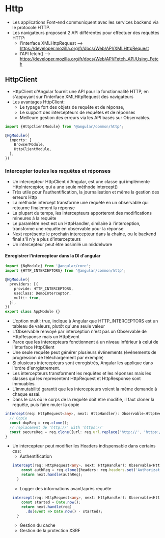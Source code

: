 # Http
* Les applications Font-end communiquent avec les services backend via le protocole HTTP. 
* Les navigateurs proposent 2 API différentes pour effectuer des requêtes HTTP: 
    - l'interface XMLHttpRequest --> https://developer.mozilla.org/fr/docs/Web/API/XMLHttpRequest
    - l'API fetch()              --> https://developer.mozilla.org/fr/docs/Web/API/Fetch_API/Using_Fetch
## HttpClient
* HttpClient d'Angular fournit une API pour la fonctionnalité HTTP, en s'appuyant sur l'interface XMLHttpRequest des navigateurs
* Les avantages HttpClient: 
    - Le typage fort des objets de requête et de réponse, 
    - Le support des intercepteurs de requêtes et de réponses 
    - Meilleure gestion des erreurs via les API basés sur Observables.
```typescript
import {HttpClientModule} from '@angular/common/http';

@NgModule({
  imports: [
    BrowserModule,
    HttpClientModule,
  ],
})
```
### Intercepter toutes les requêtes et réponses
* Un intercepteur HttpClient d'Angular, est une classe qui implémente HttpInterceptor, qui a une seule méthode intercept()
* Très utile pour l'authentification, la journalisation et même la gestion des erreurs Http
* La méthode intercept transforme une requête en un observable qui retourne finalement la réponse
* La plupart du temps, les intercepteurs apporteront des modifications mineures à la requête 
* Le paramètre next est un HttpHandler, similaire à l'interception, transforme une requête en observable pour la réponse
* Next représente le prochain intercepteur dans la chaîne, ou le backend final s'il n'y a plus d'intercepteurs
* Un intercepteur peut être assimilé un middelware

#### Enregistrer l'intercepteur dans la DI d'angular
```typescript
import {NgModule} from '@angular/core';
import {HTTP_INTERCEPTORS} from '@angular/common/http';

@NgModule({
  providers: [{
    provide: HTTP_INTERCEPTORS,
    useClass: DemoInterceptor,
    multi: true,
  }],
})
export class AppModule {}
```
* L'option multi: true, indique à Angular que HTTP_INTERCEPTORS est un tableau de valeurs, plutôt qu'une seule valeur
* L'Observable renvoyé par interception n'est pas un Observable de HttpResponse mais un HttpEvent
* Parce que les intercepteurs fonctionnent à un niveau inférieur à celui de l'interface HttpClient
* Une seule requête peut générer plusieurs événements (événements de progression de téléchargement par exemple) 
* Si plusieurs intercepteurs sont enregistrés, Angular les applique dans l'ordre d'enrgistrement. 
* Les intercepteurs transforment les requêtes et les réponses mais les classes qui les representent HttpRequest et HttpResponse sont immuables.
* L'immutabilité garantit que les intercepteurs voient la même demande à chaque essai.
* Dans le cas où le corps de la requête doit être modifié, il faut cloner la requête, puis faire muter la copie
```typescript
intercept(req: HttpRequest<any>, next: HttpHandler): Observable<HttpEvent<any>> {
  // Copie 
  const dupReq = req.clone();
  // replacement de 'http://' with 'https://'
  const secureReq = req.clone({url: req.url.replace('http://', 'https://')});
}
```
* Un intercepteur peut modifier les Headers indispensable dans certains cas:
  - Authentification
  ```typescript
  intercept(req: HttpRequest<any>, next: HttpHandler): Observable<HttpEvent<any>> {
      const authReq = req.clone({headers: req.headers.set('Authorization', 'valeur du token authentification')});
      return next.handle(authReq);
    }
  ```
  - Logger des informations avant/après requête
  ```typescript
  intercept(req: HttpRequest<any>, next: HttpHandler): Observable<HttpEvent<any>> {
      const started = Date.now();
      return next.handle(req)
        .do(event => Date.now() - started);
    }
  ```
  - Gestion du cache
  - Gestion de la protection XSRF